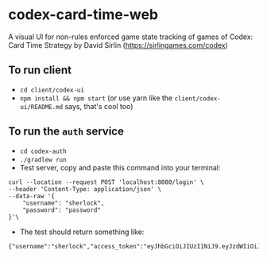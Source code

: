 # codex-card-time-web
A visual UI for non-rules enforced game state tracking of games of Codex: Card Time Strategy by David Sirlin (https://sirlingames.com/codex)

## To run client
- `cd client/codex-ui`
- `npm install && npm start` (or use yarn like the `client/codex-ui/README.md` says, that's cool too)


## To run the `auth` service
- `cd codex-auth`
- `./gradlew run`
- Test server, copy and paste this command into your terminal:
```
curl --location --request POST 'localhost:8080/login' \
--header 'Content-Type: application/json' \
--data-raw '{
    "username": "sherlock",
    "password": "password"
}'\
```
- The test should return something like:
```
{"username":"sherlock","access_token":"eyJhbGciOiJIUzI1NiJ9.eyJzdWIiOiJzaGVybG9jayIsIm5iZiI6MTYxODI4Mzg0NSwicm9sZXMiOltdLCJpc3MiOiJjb2RleC1hdXRoIiwiZXhwIjoxNjE4Mjg3NDQ1LCJpYXQiOjE2MTgyODM4NDV9.vyp0d1sXbbItidkOob0dG4Ro7W2U3TZkLO3r9RpRNs0","token_type":"Bearer","expires_in":3600}
```
